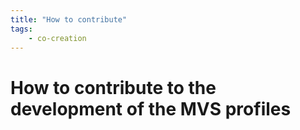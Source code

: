 ```yaml
---
title: "How to contribute"
tags: 
    - co-creation
---
```


# How to contribute to the development of the MVS profiles

